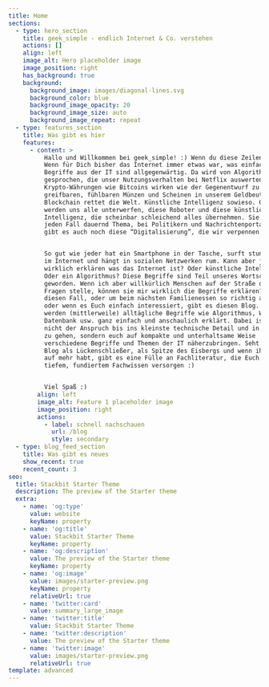 ```yaml
---
title: Home
sections:
  - type: hero_section
    title: geek_simple - endlich Internet & Co. verstehen
    actions: []
    align: left
    image_alt: Hero placeholder image
    image_position: right
    has_background: true
    background:
      background_image: images/diagonal-lines.svg
      background_color: blue
      background_image_opacity: 20
      background_image_size: auto
      background_image_repeat: repeat
  - type: features_section
    title: Was gibt es hier
    features:
      - content: >
          Hallo und Willkommen bei geek_simple! :) Wenn du diese Zeilen hier liest, bedeutet das zwangsläufig, dass Du im Internet unterwegs bist. Für die mesiten ist das völlig normal und im Alltag nicht mehr weg zu denken. Doch wie funktioniert es eigentlich? Ist es für Dich   
          Wenn für Dich bisher das Internet immer etwas war, was einfach schon immer da war oder Dir wie pure Magie vorkommt
          Begriffe aus der IT sind allgegenwärtig. Da wird von Algorithmen
          gesprochen, die unser Nutzungsverhalten bei Netflix auswerten.
          Krypto-Währungen wie Bitcoins wirken wie der Gegenentwurf zu den
          greifbaren, fühlbaren Münzen und Scheinen in unserem Geldbeutel. Die
          Blockchain rettet die Welt. Künstliche Intelligenz sowieso. Oder sie
          werden uns alle unterwerfen, diese Roboter und diese künstliche
          Intelligenz, die scheinbar schleichend alles übernehmen. Sie sind auf
          jeden Fall dauernd Thema, bei Politikern und Nachrichtenportalen. Dann
          gibt es auch noch diese “Digitalisierung”, die wir verpennen.


          So gut wie jeder hat ein Smartphone in der Tasche, surft stundenlang
          im Internet und hängt in sozialen Netzwerken rum. Kann aber jemand
          wirklich erklären was das Internet ist? Oder künstliche Intelligenz?
          Oder ein Algorithmus? Diese Begriffe sind Teil unseres Wortschatzes
          geworden. Wenn ich aber willkürlich Menschen auf der Straße diese
          Fragen stelle, können sie mir wirklich die Begriffe erklären? Für
          diesen Fall, oder um beim nächsten Familienessen so richtig anzugeben
          oder wenn es Euch einfach interessiert, gibt es diesen Blog. Hier
          werden (mittlerweile) alltägliche Begriffe wie Algorithmus, WLan,
          Datenbank usw. ganz einfach und anschaulich erklärt. Dabei ist hier
          nicht der Anspruch bis ins kleinste technische Detail und in die Tiefe
          zu gehen, sondern euch auf kompakte und unterhaltsame Weise
          verschiedene Begriffe und Themen der IT näherzubringen. Seht diesen
          Blog als Lückenschließer, als Spitze des Eisbergs und wenn ihr Lust
          auf mehr habt, gibt es eine Fülle an Fachliteratur, die Euch mit
          tiefem, fundiertem Fachwissen versorgen :)


          Viel Spaß :)
        align: left
        image_alt: Feature 1 placeholder image
        image_position: right
        actions:
          - label: schnell nachschauen
            url: /blog
            style: secondary
  - type: blog_feed_section
    title: Was gibt es neues
    show_recent: true
    recent_count: 3
seo:
  title: Stackbit Starter Theme
  description: The preview of the Starter theme
  extra:
    - name: 'og:type'
      value: website
      keyName: property
    - name: 'og:title'
      value: Stackbit Starter Theme
      keyName: property
    - name: 'og:description'
      value: The preview of the Starter theme
      keyName: property
    - name: 'og:image'
      value: images/starter-preview.png
      keyName: property
      relativeUrl: true
    - name: 'twitter:card'
      value: summary_large_image
    - name: 'twitter:title'
      value: Stackbit Starter Theme
    - name: 'twitter:description'
      value: The preview of the Starter theme
    - name: 'twitter:image'
      value: images/starter-preview.png
      relativeUrl: true
template: advanced
---
```


